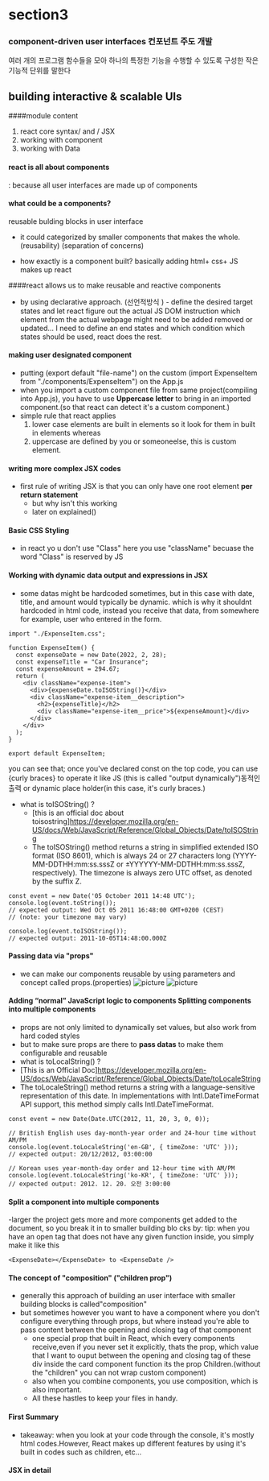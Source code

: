 # section3

### component-driven user interfaces 컨포넌트 주도 개발

여러 개의 프로그램 함수들을 모아 하나의 특정한 기능을 수행할 수 있도록 구성한 작은 기능적 단위를 말한다

## building interactive & scalable UIs

####module content

1. react core syntax/ and / JSX
2. working with component
3. working with Data

#### react is all about components

: because all user interfaces are made up of components

#### what could be a components?

reusable bulding blocks in user interface

- it could categorized by smaller components that makes the whole.
  (reusability) (separation of concerns)

- how exactly is a component built?
  basically adding html+ css+ JS makes up react

####react allows us to make reusable and reactive components

- by using declarative approach. (선언적방식 ) - define the desired target states and let react figure out the actual JS DOM instruction
  which element from the actual webpage might need to be added removed or updated...
  I need to define an end states and which condition which states should be used, react does the rest.

#### making user designated component

- putting (export default "file-name") on the custom (import ExpenseItem from "./components/ExpenseItem") on the App.js
- when you import a custom component file from same project(compiling into App.js), you have to use **Uppercase letter** to bring in an imported component.(so that react can detect it's a custom component.)
- simple rule that react applies
  1. lower case elements are built in elements so it look for them in built in elements
     whereas
  2. uppercase are defined by you or someoneelse, this is custom element.

#### writing more complex JSX codes

- first rule of writing JSX is that you can only have one root element **per return statement**
  - but why isn't this working
  - later on explained()

#### Basic CSS Styling

- in react yo u don't use "Class" here you use "className" becuase the word "Class" is reserved by JS

#### Working with dynamic data output and expressions in JSX

- some datas might be hardcoded sometimes, but in this case with date, title, and amount would typically be dynamic. which is why it shouldnt hardcoded in html code, instead you receive that data, from somewhere for example, user who entered in the form.

```
import "./ExpenseItem.css";

function ExpenseItem() {
  const expenseDate = new Date(2022, 2, 28);
  const expenseTitle = "Car Insurance";
  const expenseAmount = 294.67;
  return (
    <div className="expense-item">
      <div>{expenseDate.toISOString()}</div>
      <div className="expense-item__description">
        <h2>{expenseTitle}</h2>
        <div className="expense-item__price">${expenseAmount}</div>
      </div>
    </div>
  );
}

export default ExpenseItem;
```

you can see that; once you've declared const on the top code, you can use {curly braces} to operate it like JS (this is called "output dynamically")동적인 출력 or dynamic place holder(in this case, it's curly braces.)

- what is toISOString() ?
  - [this is an official doc about toisostring]https://developer.mozilla.org/en-US/docs/Web/JavaScript/Reference/Global_Objects/Date/toISOString
  - The toISOString() method returns a string in simplified extended ISO format (ISO 8601), which is always 24 or 27 characters long (YYYY-MM-DDTHH:mm:ss.sssZ or ±YYYYYY-MM-DDTHH:mm:ss.sssZ, respectively). The timezone is always zero UTC offset, as denoted by the suffix Z.

```
const event = new Date('05 October 2011 14:48 UTC');
console.log(event.toString());
// expected output: Wed Oct 05 2011 16:48:00 GMT+0200 (CEST)
// (note: your timezone may vary)

console.log(event.toISOString());
// expected output: 2011-10-05T14:48:00.000Z
```

#### Passing data via "props"

- we can make our components reusable by using parameters and concept called props.(properties)
  ![picture](https://cdn.discordapp.com/attachments/1046343861129191446/1046413031233556580/Screenshot_2022-11-27_at_10.10.18_PM.png)
  ![picture](https://cdn.discordapp.com/attachments/1046343861129191446/1046413031527170180/Screenshot_2022-11-27_at_10.11.11_PM.png)

#### Adding “normal” JavaScript logic to components Splitting components into multiple components

- props are not only limited to dynamically set values, but also work from hard coded styles
- but to make sure props are there to **pass datas** to make them configurable and reusable
- what is toLocalString() ?
- [This is an Official Doc]https://developer.mozilla.org/en-US/docs/Web/JavaScript/Reference/Global_Objects/Date/toLocaleString
- The toLocaleString() method returns a string with a language-sensitive representation of this date. In implementations with Intl.DateTimeFormat API support, this method simply calls Intl.DateTimeFormat.

```
const event = new Date(Date.UTC(2012, 11, 20, 3, 0, 0));

// British English uses day-month-year order and 24-hour time without AM/PM
console.log(event.toLocaleString('en-GB', { timeZone: 'UTC' }));
// expected output: 20/12/2012, 03:00:00

// Korean uses year-month-day order and 12-hour time with AM/PM
console.log(event.toLocaleString('ko-KR', { timeZone: 'UTC' }));
// expected output: 2012. 12. 20. 오전 3:00:00
```

#### Split a component into multiple components

-larger the project gets more and more components get added to the document, so you break it in to smaller building blo cks by:
tip: when you have an open tag that does not have any given function inside, you simply make it like this

```
<ExpenseDate></ExpenseDate> to <ExpenseDate />
```

#### The concept of "composition" ("children prop")

- generally this approach of building an user interface with smaller building blocks is called"composition"
- but sometimes however you want to have a component where you don't configure everything through props, but where instead you're able to pass content between the opening and closing tag of that component
  - one special prop that built in React, which every components receive,even if you never set it explicitly, thats the prop, which value that I want to ouput between the opening and closing tag of these div inside the card component function its the prop Children.(without the "children" you can not wrap custom component)
  - also when you combine components, you use composition, which is also important.
  - All these hastles to keep your files in handy.

#### First Summary

- takeaway: when you look at your code through the console, it's mostly html codes.However, React makes up different features by using it's built in codes such as children, etc...

#### JSX in detail
